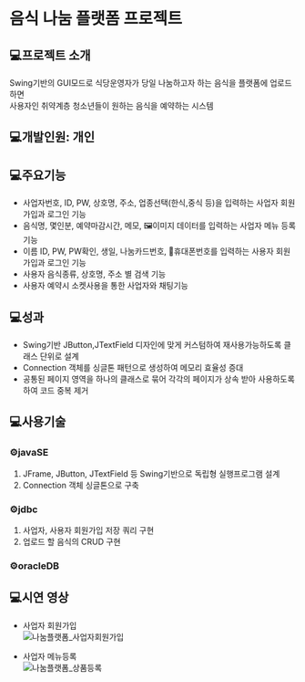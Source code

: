 # 음식 나눔 플랫폼 프로젝트

## 💻프로젝트 소개
Swing기반의 GUI모드로 식당운영자가 당일 나눔하고자 하는 음식을 플랫폼에 업로드하면 <br>
사용자인 취약계층 청소년들이 원하는 음식을 예약하는 시스템
## 💻개발인원: 개인

## 💻주요기능
- 사업자번호, ID, PW, 상호명, 주소, 업종선택(한식,중식 등)을 입력하는 사업자 회원가입과 로그인 기능 
- 음식명, 몇인분, 예약마감시간, 메모, 🖼️이미지 데이터를 입력하는 사업자 메뉴 등록 기능 
- 이름 ID, PW, PW확인, 생일, 나눔카드번호, 📱휴대폰번호를 입력하는 사용자 회원가입과 로그인 기능 
- 사용자 음식종류, 상호명, 주소 별 검색 기능 
- 사용자 예약시 소켓사용을 통한 사업자와 채팅기능

## 💻성과
- Swing기반 JButton,JTextField 디자인에 맞게 커스텀하여 재사용가능하도록 클래스 단위로 설계
- Connection 객체를 싱글톤 패턴으로 생성하여 메모리 효율성 증대
- 공통된 페이지 영역을 하나의 클래스로 묶어 각각의 페이지가 상속 받아 사용하도록 하여 코드 중복 제거

## 💻사용기술
### ⚙️javaSE
1. JFrame, JButton, JTextField 등 Swing기반으로 독립형 실행프로그램 설계
2. Connection 객체 싱글톤으로 구축 <br>

### ⚙️jdbc 
1. 사업자, 사용자 회원가입 저장 쿼리 구현
2. 업로드 할 음식의 CRUD 구현 <br>
### ⚙️oracleDB

## 💻시연 영상
- 사업자 회원가입 <br>
![나눔플랫폼_사업자회원가입](https://github.com/lukejihwan/foodSharing_platform-project/assets/111648451/48f412d2-c147-4d9b-a089-739d7bbcaaad)


- 사업자 메뉴등록 <br>
![나눔플랫폼_상품등록](https://github.com/lukejihwan/foodSharing_platform-project/assets/111648451/61a8fb5e-dbd4-4a7e-b836-12c103ff4434)
